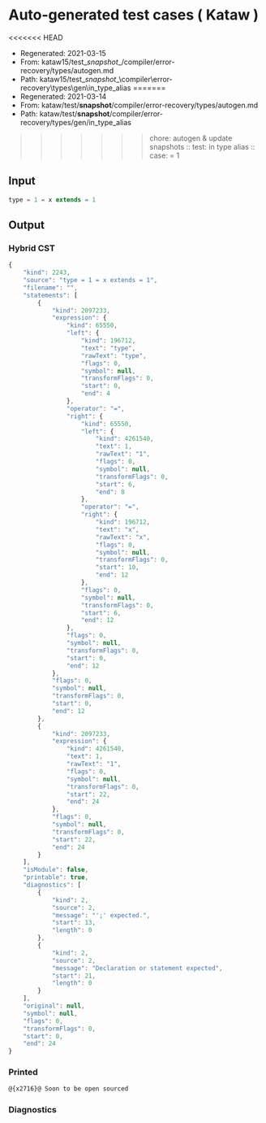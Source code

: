 # Auto-generated test cases ( Kataw )
<<<<<<< HEAD
- Regenerated: 2021-03-15
- From: kataw15/test\__snapshot__/compiler/error-recovery/types/autogen.md
- Path: kataw15/test\__snapshot__\compiler\error-recovery\types\gen\in_type_alias
=======
- Regenerated: 2021-03-14
- From: kataw/test/__snapshot__/compiler/error-recovery/types/autogen.md
- Path: kataw/test/__snapshot__/compiler/error-recovery/types/gen/in_type_alias
>>>>>>> chore: autogen & update snapshots
> :: test: in type alias
> :: case: = 1
## Input

`````js
type = 1 = x extends = 1
`````

## Output

### Hybrid CST

```javascript
{
    "kind": 2243,
    "source": "type = 1 = x extends = 1",
    "filename": "",
    "statements": [
        {
            "kind": 2097233,
            "expression": {
                "kind": 65550,
                "left": {
                    "kind": 196712,
                    "text": "type",
                    "rawText": "type",
                    "flags": 0,
                    "symbol": null,
                    "transformFlags": 0,
                    "start": 0,
                    "end": 4
                },
                "operator": "=",
                "right": {
                    "kind": 65550,
                    "left": {
                        "kind": 4261540,
                        "text": 1,
                        "rawText": "1",
                        "flags": 0,
                        "symbol": null,
                        "transformFlags": 0,
                        "start": 6,
                        "end": 8
                    },
                    "operator": "=",
                    "right": {
                        "kind": 196712,
                        "text": "x",
                        "rawText": "x",
                        "flags": 0,
                        "symbol": null,
                        "transformFlags": 0,
                        "start": 10,
                        "end": 12
                    },
                    "flags": 0,
                    "symbol": null,
                    "transformFlags": 0,
                    "start": 6,
                    "end": 12
                },
                "flags": 0,
                "symbol": null,
                "transformFlags": 0,
                "start": 0,
                "end": 12
            },
            "flags": 0,
            "symbol": null,
            "transformFlags": 0,
            "start": 0,
            "end": 12
        },
        {
            "kind": 2097233,
            "expression": {
                "kind": 4261540,
                "text": 1,
                "rawText": "1",
                "flags": 0,
                "symbol": null,
                "transformFlags": 0,
                "start": 22,
                "end": 24
            },
            "flags": 0,
            "symbol": null,
            "transformFlags": 0,
            "start": 22,
            "end": 24
        }
    ],
    "isModule": false,
    "printable": true,
    "diagnostics": [
        {
            "kind": 2,
            "source": 2,
            "message": "';' expected.",
            "start": 13,
            "length": 0
        },
        {
            "kind": 2,
            "source": 2,
            "message": "Declaration or statement expected",
            "start": 21,
            "length": 0
        }
    ],
    "original": null,
    "symbol": null,
    "flags": 0,
    "transformFlags": 0,
    "start": 0,
    "end": 24
}
```

### Printed

```javascript
@{x2716}@ Soon to be open sourced
```

### Diagnostics

```javascript

```

